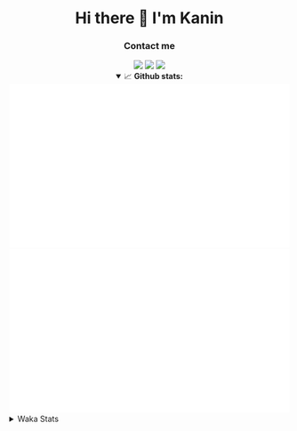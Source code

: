 <div align="center">
 <h1>Hi there 👋 I'm Kanin</h1>
 <h3>Contact me</h3>
 <a href="mailto:im@kanin.dev"><img src="https://img.shields.io/badge/gmail-%23D14836.svg?&style=for-the-badge&logo=gmail&logoColor=white"/></a>
 <a href="https://twitter.com/KaninTwt"><img src="https://img.shields.io/badge/twitter-%231DA1F2.svg?&style=for-the-badge&logo=twitter&logoColor=white"/></a>
 <a href="https://www.linkedin.com/in/KaninDev"><img src="https://img.shields.io/badge/linkedin-%230077B5.svg?&style=for-the-badge&logo=linkedin&logoColor=white"/></a>
<details open>
  <summary>📈 <b>Github stats:</b></summary>
  <img src="https://github.com/Kanin/Kanin/blob/master/scripts/GitHubStats/generated/overview.svg"/>
  <img src="https://github.com/Kanin/Kanin/blob/master/scripts/GitHubStats/generated/languages.svg"/>
</details>
</div>

<details>
 <summary>Waka Stats</summary>

<!--START_SECTION:waka-->
![Code Time](http://img.shields.io/badge/Code%20Time-2%2C293%20hrs%2019%20mins-blue)

![Profile Views](http://img.shields.io/badge/Profile%20Views-1-blue)

![Lines of code](https://img.shields.io/badge/From%20Hello%20World%20I%27ve%20Written-587.1%20thousand%20lines%20of%20code-blue)

**🐱 My GitHub Data** 

> 📦 106.8 kB Used in GitHub's Storage 
 > 
> 🏆 73 Contributions in the Year 2024
 > 
> 🚫 Not Opted to Hire
 > 
> 📜 24 Public Repositories 
 > 
> 🔑 13 Private Repositories 
 > 
**I'm an Early 🐤** 

```text
🌞 Morning                2388 commits        ███████░░░░░░░░░░░░░░░░░░   26.28 % 
🌆 Daytime                2746 commits        ████████░░░░░░░░░░░░░░░░░   30.22 % 
🌃 Evening                2618 commits        ███████░░░░░░░░░░░░░░░░░░   28.81 % 
🌙 Night                  1334 commits        ████░░░░░░░░░░░░░░░░░░░░░   14.68 % 
```
📅 **I'm Most Productive on Monday** 

```text
Monday                   1746 commits        █████░░░░░░░░░░░░░░░░░░░░   19.22 % 
Tuesday                  1270 commits        ███░░░░░░░░░░░░░░░░░░░░░░   13.98 % 
Wednesday                910 commits         ███░░░░░░░░░░░░░░░░░░░░░░   10.02 % 
Thursday                 1392 commits        ████░░░░░░░░░░░░░░░░░░░░░   15.32 % 
Friday                   1512 commits        ████░░░░░░░░░░░░░░░░░░░░░   16.64 % 
Saturday                 889 commits         ██░░░░░░░░░░░░░░░░░░░░░░░   09.78 % 
Sunday                   1367 commits        ████░░░░░░░░░░░░░░░░░░░░░   15.05 % 
```


📊 **This Week I Spent My Time On** 

```text
🕑︎ Time Zone: America/New_York

💬 Programming Languages: 
Python                   7 hrs 23 mins       ████████████████████████░   97.29 % 
TypeScript               6 mins              ░░░░░░░░░░░░░░░░░░░░░░░░░   01.40 % 
JavaScript               2 mins              ░░░░░░░░░░░░░░░░░░░░░░░░░   00.62 % 
JSON                     1 min               ░░░░░░░░░░░░░░░░░░░░░░░░░   00.29 % 
HTML                     1 min               ░░░░░░░░░░░░░░░░░░░░░░░░░   00.29 % 

🔥 Editors: 
PyCharm                  6 hrs 48 mins       ██████████████████████░░░   89.53 % 
VS Code                  47 mins             ███░░░░░░░░░░░░░░░░░░░░░░   10.47 % 

🐱‍💻 Projects: 
P4P                      6 hrs 45 mins       ██████████████████████░░░   88.87 % 
APIServer                37 mins             ██░░░░░░░░░░░░░░░░░░░░░░░   08.16 % 
mysite                   7 mins              ░░░░░░░░░░░░░░░░░░░░░░░░░   01.69 % 
HSUtilities              2 mins              ░░░░░░░░░░░░░░░░░░░░░░░░░   00.55 % 
Groups                   1 min               ░░░░░░░░░░░░░░░░░░░░░░░░░   00.29 % 

💻 Operating System: 
Windows                  7 hrs 35 mins       █████████████████████████   100.00 % 
```

**I Mostly Code in Python** 

```text
Python                   30 repos            ████████████████░░░░░░░░░   65.22 % 
Java                     4 repos             ██░░░░░░░░░░░░░░░░░░░░░░░   08.70 % 
HTML                     3 repos             ██░░░░░░░░░░░░░░░░░░░░░░░   06.52 % 
TypeScript               2 repos             █░░░░░░░░░░░░░░░░░░░░░░░░   04.35 % 
Kotlin                   2 repos             █░░░░░░░░░░░░░░░░░░░░░░░░   04.35 % 
```



**Timeline**

![Lines of Code chart](https://raw.githubusercontent.com/Kanin/Kanin/master/assets/bar_graph.png)


 Last Updated on 23/02/2024 09:03:38 UTC
<!--END_SECTION:waka-->
</details>
